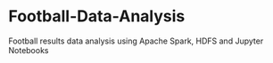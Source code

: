 # Football-Data-Analysis
Football results data analysis using Apache Spark, HDFS and Jupyter Notebooks
